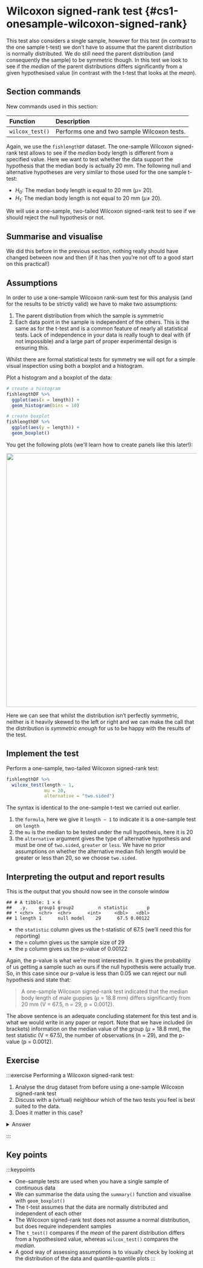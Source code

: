 



# Wilcoxon signed-rank test {#cs1-onesample-wilcoxon-signed-rank}
This test also considers a single sample, however for this test (in contrast to the one sample t-test) we don’t have to assume that the parent distribution is normally distributed. We do still need the parent distribution (and consequently the sample) to be symmetric though. In this test we look to see if the _median_ of the parent distributions differs significantly from a given hypothesised value (in contrast with the t-test that looks at the _mean_).

## Section commands
New commands used in this section:

| Function| Description|
|:- |:- |
|`wilcox_test()`| Performs one and two sample Wilcoxon tests.|

Again, we use the `fishlengthDF` dataset. The one-sample Wilcoxon signed-rank test allows to see if the _median_ body length is different from a specified value. Here we want to test whether the data support the hypothesis that the median body is actually 20 mm. The following null and alternative hypotheses are very similar to those used for the one sample t-test:

-	$H_0$: The median body length is equal to 20 mm ($\mu =$ 20).
-	$H_1$: The median body length is not equal to 20 mm ($\mu \neq$ 20).

We will use a one-sample, two-tailed Wilcoxon signed-rank test to see if we should reject the null hypothesis or not.

## Summarise and visualise
We did this before in the previous section, nothing really should have changed between now and then (if it has then you’re not off to a good start on this practical!)

## Assumptions
In order to use a one-sample Wilcoxon rank-sum test for this analysis (and for the results to be strictly valid) we have to make two assumptions:

1.	The parent distribution from which the sample is symmetric
2.	Each data point in the sample is independent of the others. This is the same as for the t-test and is a common feature of nearly all statistical tests. Lack of independence in your data is really tough to deal with (if not impossible) and a large part of proper experimental design is ensuring this.

Whilst there are formal statistical tests for symmetry we will opt for a simple visual inspection using both a boxplot and a histogram.

Plot a histogram and a boxplot of the data:


```r
# create a histogram
fishlengthDF %>% 
  ggplot(aes(x = length)) +
  geom_histogram(bins = 10)

# create boxplot
fishlengthDF %>% 
  ggplot(aes(y = length)) +
  geom_boxplot()
```

You get the following plots (we'll learn how to create panels like this later!):

<img src="cs1-practical-one_sample_wilcoxon_files/figure-html/cs1-one-sample-wilcoxon-assumptions2-1.png" width="672" />

Here we can see that whilst the distribution isn’t perfectly symmetric, neither is it heavily skewed to the left or right and we can make the call that the distribution is _symmetric enough_ for us to be happy with the results of the test.

## Implement the test
Perform a one-sample, two-tailed Wilcoxon signed-rank test:


```r
fishlengthDF %>% 
  wilcox_test(length ~ 1,
              mu = 20,
              alternative = "two.sided")
```

The syntax is identical to the one-sample t-test we carried out earlier.

1. the `formula`, here we give it `length ~ 1` to indicate it is a one-sample test on `length`
2. the `mu` is the median to be tested under the null hypothesis, here it is 20
3. the `alternative` argument gives the type of alternative hypothesis and must be one of `two.sided`, `greater` or `less`. We have no prior assumptions on whether the alternative median fish length would be greater or less than 20, so we choose `two.sided`.

## Interpreting the output and report results
This is the output that you should now see in the console window


```
## # A tibble: 1 × 6
##   .y.    group1 group2         n statistic       p
## * <chr>  <chr>  <chr>      <int>     <dbl>   <dbl>
## 1 length 1      null model    29      67.5 0.00122
```

* the `statistic` column gives us the t-statistic of 67.5 (we’ll need this for reporting)
* the `n` column gives us the sample size of 29
* the `p` column gives us the p-value of 0.00122

Again, the p-value is what we’re most interested in. It gives the probability of us getting a sample such as ours if the null hypothesis were actually true.
So, in this case since our p-value is less than 0.05 we can reject our null hypothesis and state that:

> A one-sample Wilcoxon signed-rank test indicated that the median body length of male guppies ($\mu$ = 18.8 mm) differs significantly from 20 mm (V = 67.5, n = 29, p = 0.0012).

The above sentence is an adequate concluding statement for this test and is what we would write in any paper or report. Note that we have included (in brackets) information on the median value of the group ($\mu$ = 18.8 mm), the test statistic (V = 67.5), the number of observations (n = 29), and the p-value (p = 0.0012).

## Exercise
:::exercise
Performing a Wilcoxon signed-rank test:

1. Analyse the drug dataset from before using a one-sample Wilcoxon signed-rank test
2. Discuss with a (virtual) neighbour which of the two tests you feel is best suited to the data.
3. Does it matter in this case?

<details><summary>Answer</summary>

### Hypotheses

$H_0$ : median $=$ 45s

$H_1$ : median $\neq$ 45s

### Assumptions

From the box-plot from the previous exercise we already know that the data are symmetric enough for the test to be valid.

### Wilcoxon signed-rank test

```r
dissolving %>% 
  wilcox_test(dissolving_time ~ 1,
              mu = 45,
              alternative = "two.sided")
```

```
## # A tibble: 1 × 6
##   .y.             group1 group2         n statistic     p
## * <chr>           <chr>  <chr>      <int>     <dbl> <dbl>
## 1 dissolving_time 1      null model     8        22 0.641
```

>A one-sample Wilcoxon-signed rank test indicated that the median dissolving time of the drug is not significantly different from 45 s (V=22, n=8 , p=0.64)

### Discussion

In terms of choosing between the two test we can see that both meet their respective assumptions and so both tests are valid. In this case both tests also agree in terms of their conclusions i.e. that the average dissolving time (either mean or median) doesn't differ significantly from the proposed value of 45 s.

* So one answer would be that it doesn't matter which test you use.
* Another answer would be that you should pick the test that measures the quantity you're interested in _i.e._ if you care about medians then use the Wilcoxon test, whereas if you care about means then use the t-test.
* A final answer would be that, since both test are valid we would prefer to use the test with greater **power**. t-tests always have more power than Wilcoxon tests (as long as they're valid) and so we could report that one. (We'll talk about this in the last session but power is effectively the capacity of a test to detect a significant difference - so more power is better).

</details>

:::

## Key points
:::keypoints
- One-sample tests are used when you have a single sample of continuous data
- We can summarise the data using the `summary()` function and visualise with `geom_boxplot()`
- The t-test assumes that the data are normally distributed and independent of each other
- The Wilcoxon signed-rank test does not assume a normal distribution, but does require independent samples
- The `t_test()` compares if the _mean_ of the parent distribution differs from a hypothesised value, whereas `wilcox_test()` compares the _median_.
- A good way of assessing assumptions is to visually check by looking at the distribution of the data and quantile-quantile plots
:::
